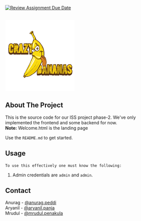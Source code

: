 [![Review Assignment Due Date](https://classroom.github.com/assets/deadline-readme-button-24ddc0f5d75046c5622901739e7c5dd533143b0c8e959d652212380cedb1ea36.svg)](https://classroom.github.com/a/M9yOg1uw)



<!-- Improved compatibility of back to top link: See: https://github.com/othneildrew/Best-README-Template/pull/73 -->

<!--
*** Thanks for checking out the Best-README-Template. If you have a suggestion
*** that would make this better, please fork the repo and create a pull request
*** or simply open an issue with the tag "enhancement".
*** Don't forget to give the project a star!
*** Thanks again! Now go create something AMAZING! :D
-->



<!-- PROJECT SHIELDS -->
<!--
*** I'm using markdown "reference style" links for readability.
*** Reference links are enclosed in brackets [ ] instead of parentheses ( ).
*** See the bottom of this document for the declaration of the reference variables
*** for contributors-url, forks-url, etc. This is an optional, concise syntax you may use.
*** https://www.markdownguide.org/basic-syntax/#reference-style-links
-->

<!-- PROJECT LOGO -->
<br />
<img src="/static/pics/logo.png">

<!-- ABOUT THE PROJECT -->
## About The Project



This is the source code for our ISS project phase-2. We've only implemented the frontend and some backend for now.\
**Note:** Welcome.html is the landing page

Use the `README.md` to get started.


## Usage

    To use this effectively one must know the following:

1.  Admin credentials are `admin` and `admin`.


<!-- CONTACT -->
## Contact

Anurag - [@anurag.peddi](anurag.peddi@students.iiit.ac.in) \
Aryanil - [@aryanil.panja](aryanil.panja@research.iiit.ac.in)\
Mrudul - [@mrudul.penakula](mrudul.penakula@students.iiit.ac.in)